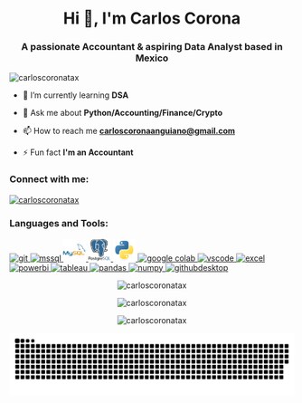 <h1 align="center">Hi 👋, I'm Carlos Corona</h1>
<h3 align="center">A passionate Accountant & aspiring Data Analyst based in Mexico</h3>

<p align="left"> <img src="https://komarev.com/ghpvc/?username=carloscoronatax&label=Profile%20views&color=0e75b6&style=flat" alt="carloscoronatax" /> </p>

- 🌱 I’m currently learning **DSA**

- 💬 Ask me about **Python/Accounting/Finance/Crypto**

- 📫 How to reach me **carloscoronaanguiano@gmail.com**

- ⚡ Fun fact **I'm an Accountant**

<h3 align="left">Connect with me:</h3>
<p align="left">
<a href="https://linkedin.com/in/carloscoronatax" target="blank"><img align="center" src="https://raw.githubusercontent.com/rahuldkjain/github-profile-readme-generator/master/src/images/icons/Social/linked-in-alt.svg" alt="carloscoronatax" height="30" width="40" /></a>
</p>

<h3 align="left">Languages and Tools:</h3>
<p align="left"> <a href="https://git-scm.com/" target="_blank" rel="noreferrer"> <img src="https://www.vectorlogo.zone/logos/git-scm/git-scm-icon.svg" alt="git" width="40" height="40"/> </a> <a href="https://www.microsoft.com/en-us/sql-server" target="_blank" rel="noreferrer"> <img src="https://www.svgrepo.com/show/303229/microsoft-sql-server-logo.svg" alt="mssql" width="40" height="40"/> </a> <a href="https://www.mysql.com/" target="_blank" rel="noreferrer"> <img src="https://raw.githubusercontent.com/devicons/devicon/master/icons/mysql/mysql-original-wordmark.svg" alt="mysql" width="40" height="40"/> </a> <a href="https://www.postgresql.org" target="_blank" rel="noreferrer"> <img src="https://raw.githubusercontent.com/devicons/devicon/master/icons/postgresql/postgresql-original-wordmark.svg" alt="postgresql" width="40" height="40"/> </a> <a href="https://www.python.org" target="_blank" rel="noreferrer"> <img src="https://raw.githubusercontent.com/devicons/devicon/master/icons/python/python-original.svg" alt="python" width="40" height="40"/> </a> <a href="https://colab.google/" target="_blank" rel="noreferrer"> <img src="https://upload.wikimedia.org/wikipedia/commons/d/d0/Google_Colaboratory_SVG_Logo.svg" alt="google colab" width="40" height="40"/> </a> <a href="https://git-scm.com/" target="_blank" rel="noreferrer"> <img src="https://upload.wikimedia.org/wikipedia/commons/9/9a/Visual_Studio_Code_1.35_icon.svg" alt="vscode" width="40" height="40"/> </a> <a href="https://git-scm.com/" target="_blank" rel="noreferrer"> <img src="https://upload.wikimedia.org/wikipedia/commons/3/34/Microsoft_Office_Excel_%282019%E2%80%93present%29.svg" alt="excel" width="40" height="40"/> </a> <a href="https://git-scm.com/" target="_blank" rel="noreferrer"> <img src="https://upload.wikimedia.org/wikipedia/commons/c/cf/New_Power_BI_Logo.svg" alt="powerbi" width="40" height="40"/> </a> <a href="https://www.tableau.com/es-mx/products/desktop" target="_blank" rel="noreferrer"> <img src="https://www.svgrepo.com/show/354428/tableau-icon.svg" alt="tableau" width="40" height="40"/> </a> <a href="https://pandas.pydata.org/" target="_blank" rel="noreferrer"> <img src="https://upload.wikimedia.org/wikipedia/commons/e/ed/Pandas_logo.svg" alt="pandas" width="40" height="40"/> </a> <a href="https://numpy.org/" target="_blank" rel="noreferrer"> <img src="https://www.svgrepo.com/show/354127/numpy.svg" alt="numpy" width="40" height="40"/> </a> <a href="" target="_blank" rel="noreferrer"> <img src="https://upload.wikimedia.org/wikipedia/commons/a/ae/Github-desktop-logo-symbol.svg" alt="githubdesktop" width="40" height="40"/> </a> </p>

<p align="center">
    <img src="https://github-readme-stats.vercel.app/api/top-langs?username=carloscoronatax&theme=dark&show_icons=true&locale=en&layout=compact" alt="carloscoronatax" />
</p>

<p align="center">
    <img src="https://github-readme-stats.vercel.app/api?username=carloscoronatax&theme=dark&show_icons=true&locale=en" alt="carloscoronatax" />
</p>

<p align="center">
    <img src="https://github-readme-streak-stats.herokuapp.com/?user=carloscoronatax&theme=dark" alt="carloscoronatax" />
</p>


<div align="center">
  
  ![snake gif](https://github.com/carloscoronatax/carloscoronatax/blob/output/github-snake-dark.svg)
</div>

